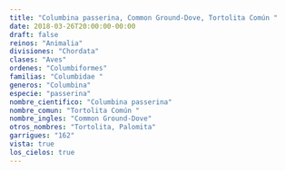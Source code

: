 ```yaml
---
title: "Columbina passerina, Common Ground-Dove, Tortolita Común "
date: 2018-03-26T20:00:00-00:00
draft: false
reinos: "Animalia"
divisiones: "Chordata"
clases: "Aves"
ordenes: "Columbiformes"
familias: "Columbidae "
generos: "Columbina"
especie: "passerina"
nombre_cientifico: "Columbina passerina"
nombre_comun: "Tortolita Común "
nombre_ingles: "Common Ground-Dove"
otros_nombres: "Tortolita, Palomita"
garrigues: "162"
vista: true
los_cielos: true
---
```

